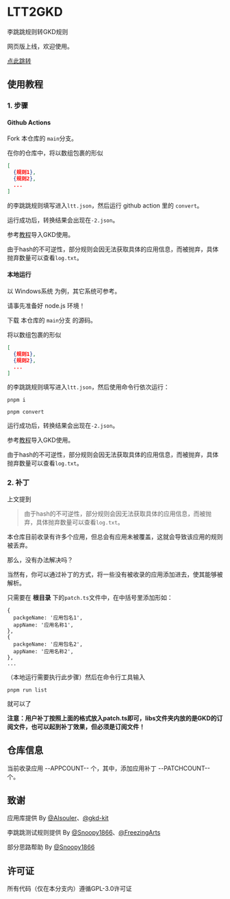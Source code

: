 # LTT2GKD

李跳跳规则转GKD规则

网页版上线，欢迎使用。

[点此跳转](https://ltt2gkd.adproqwq.top)

## 使用教程

### 1. 步骤

#### Github Actions

Fork 本仓库的 `main`分支。

在你的仓库中，将以数组包裹的形似
```json
[
  {规则1},
  {规则2},
  ...
]
```
的李跳跳规则填写进入`ltt.json`，然后运行 github action 里的 `convert`。

运行成功后，转换结果会出现在`-2.json`。

参考[教程](https://ltt2gkd.adproqwq.xyz/tutoril.html)导入GKD使用。

由于hash的不可逆性，部分规则会因无法获取具体的应用信息，而被抛弃，具体抛弃数量可以查看`log.txt`。

#### 本地运行

以 Windows系统 为例，其它系统可参考。

请事先准备好 node.js 环境！

下载 本仓库的 `main`分支 的源码。

将以数组包裹的形似
```json
[
  {规则1},
  {规则2},
  ...
]
```
的李跳跳规则填写进入`ltt.json`，然后使用命令行依次运行：

```shell
pnpm i

pnpm convert
```

运行成功后，转换结果会出现在`-2.json`。

参考[教程](https://ltt2gkd.adproqwq.xyz/tutoril.html)导入GKD使用。

由于hash的不可逆性，部分规则会因无法获取具体的应用信息，而被抛弃，具体抛弃数量可以查看`log.txt`。

### 2. 补丁

上文提到

> 由于hash的不可逆性，部分规则会因无法获取具体的应用信息，而被抛弃，具体抛弃数量可以查看`log.txt`。

本仓库目前收录有许多个应用，但总会有应用未被覆盖，这就会导致该应用的规则被丢弃。

那么，没有办法解决吗？

当然有，你可以通过补丁的方式，将一些没有被收录的应用添加进去，使其能够被解析。

只需要在 **根目录** 下的`patch.ts`文件中，在中括号里添加形如：

```json5
{
  packgeName: '应用包名1',
  appName: '应用名称1',
},
{
  packgeName: '应用包名2',
  appName: '应用名称2',
},
...
```

（本地运行需要执行此步骤）然后在命令行工具输入

```shell
pnpm run list
```

就可以了

**注意：用户补丁按照上面的格式放入patch.ts即可，libs文件夹内放的是GKD的订阅文件，也可以起到补丁效果，但必须是订阅文件！**

## 仓库信息

当前收录应用 --APPCOUNT-- 个，其中，添加应用补丁 --PATCHCOUNT-- 个。

## 致谢

应用库提供 By [@AIsouler](https://github.com/AIsouler)、[@gkd-kit](https://github.com/gkd-kit)

李跳跳测试规则提供 By [@Snoopy1866](https://github.com/Snoopy1866)、[@FreezingArts](https://github.com/FreezingArts)

部分思路帮助 By [@Snoopy1866](https://github.com/Snoopy1866)

## 许可证

所有代码（仅在本分支内）遵循GPL-3.0许可证